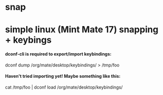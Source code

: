snap
====

# simple linux (Mint Mate 17) snapping + keybings

#### dconf-cli is required to export/import keybindings:
dconf dump /org/mate/desktop/keybindings/ > /tmp/foo


#### Haven't tried importing yet!  Maybe something like this:
cat /tmp/foo | dconf load /org/mate/desktop/keybindings/ 
